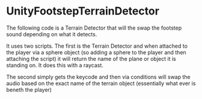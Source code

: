 # UnityFootstepTerrainDetector

The following code is a Terrain Detector that will the swap the footstep sound depending on what it detects.

It uses two scripts. The first is the Terrain Detector and when attached to the player via a sphere object (so adding a sphere to the player and then attaching the script) it will return the name of the plane or object it is standing on.
It does this with a raycast.

The second simply gets the keycode and then via conditions will swap the audio based on the exact name of the terrain object (essentially what ever is beneth the player)
